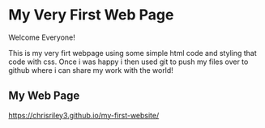 # My Very First Web Page

Welcome Everyone!

This is my very firt webpage using some simple html code and styling that code with css. Once i was happy i then used git to push my files over to github where i can share my work with the world! 

## My Web Page

https://chrisriley3.github.io/my-first-website/
